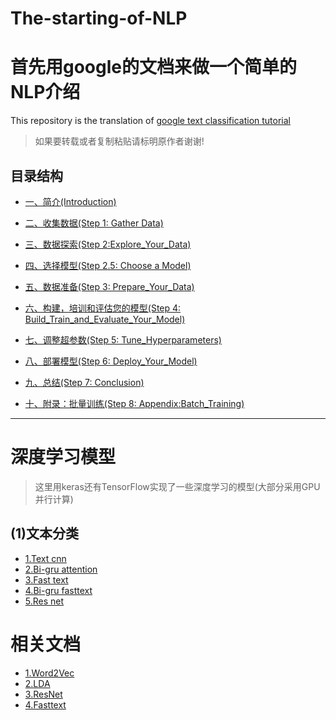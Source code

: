 # The-starting-of-NLP

# 首先用google的文档来做一个简单的NLP介绍

This repository is the translation of [google text classification tutorial](https://developers.google.com/machine-learning/guides/text-classification/)

> 如果要转载或者复制粘贴请标明原作者谢谢!

## 目录结构

* [一、简介(Introduction)](Doc/Introduction.md)

* [二、收集数据(Step 1: Gather Data)](Doc/Gather_Data.md)

* [三、数据探索(Step 2:Explore_Your_Data)](/Doc/Explore_Your_Data.md)

* [四、选择模型(Step 2.5: Choose a Model)](/Doc/Choose_a_Model.md)

* [五、数据准备(Step 3: Prepare_Your_Data)](/Doc/Prepare_Your_Data.md)

* [六、构建，培训和评估您的模型(Step 4: Build_Train_and_Evaluate_Your_Model)](/Doc/Build_Train_and_Evaluate_Your_Model.md)

* [七、调整超参数(Step 5: Tune_Hyperparameters)](/Doc/Tune_Hyperparameters.md)

* [八、部署模型(Step 6: Deploy_Your_Model)](/Doc/Deploy_Your_Model.md)

* [九、总结(Step 7: Conclusion)](/Doc/Conclusion.md)

* [十、附录：批量训练(Step 8: Appendix:Batch_Training)](/Doc/Appendix:Batch_Training.md)
----------------------------------------------------------------------------------------------------------------------------------

# 深度学习模型

>这里用keras还有TensorFlow实现了一些深度学习的模型(大部分采用GPU并行计算)

## (1)文本分类
* [1.Text cnn](/deep_learning_model/TEXTCNN)
* [2.Bi-gru attention](/deep_learning_model/BIGRU_ATTENTION)
* [3.Fast text](/deep_learning_model/FASTTEXT/)
* [4.Bi-gru fasttext](/deep_learning_model/BIGRU_FASTTEXT/)
* [5.Res net](deep_learning_model/RESNET/)

# 相关文档
* [1.Word2Vec](/Doc/Word2Vec/Word2vec原理.docx)
* [2.LDA](/Doc/LDA/LDA主题模型.docx)
* [3.ResNet](/Doc/ResNet/resnet笔记.docx)
* [4.Fasttext](/Doc/Fasttext/fasttext笔记.docx)
